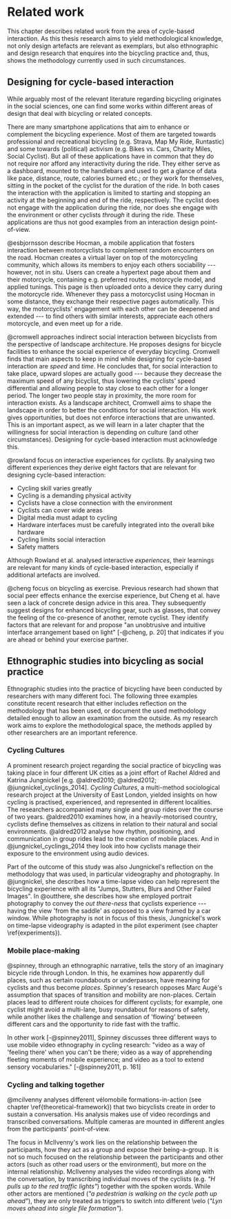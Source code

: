 # Related work

This chapter describes related work from the area of cycle-based interaction. As this thesis research aims to yield methodological knowledge, not only design artefacts are relevant as exemplars, but also ethnographic and design research that enquires into the bicycling practice and, thus, shows the methodology currently used in such circumstances.

## Designing for cycle-based interaction

While arguably most of the relevant literature regarding bicycling originates in the social sciences, one can find some works within different areas of design that deal with bicycling or related concepts. 

There are many smartphone applications that aim to enhance or complement the bicycling experience. Most of them are targeted towards professional and recreational bicycling (e.g. Strava, Map My Ride, Runtastic) and some towards (political) activism (e.g. Bikes vs. Cars, Charity Miles, Social Cyclist). But all of these applications have in common that they do not require nor afford any interactivity during the ride. They either serve as a dashboard, mounted to the handlebars and used to get a glance of data like pace, distance, route, calories burned etc.; or they work for themselves, sitting in the pocket of the cyclist for the duration of the ride. In both cases the interaction with the application is limited to starting and stopping an activity at the beginning and end of the ride, respectively. The cyclist does not engage with the application during the ride, nor does she engage with the environment or other cyclists *through* it during the ride. These applications are thus not good examples from an interaction design point-of-view.

@esbjornsson describe Hocman, a mobile application that fosters interaction between motorcyclists to complement random encounters on the road.
Hocman creates a virtual layer on top of the motorcycling community, which allows its members to enjoy each others sociability --- however, not in situ. Users can create a hypertext page about them and their motorcycle, containing e.g. preferred routes, motorcycle model, and applied tunings. This page is then uploaded onto a device they carry during the motorcycle ride. Whenever they pass a motorcyclist using Hocman in some distance, they exchange their respective pages automatically. This way, the motorcyclists' engagement with each other can be deepened and extended --- to find others with similar interests, appreciate each others motorcycle, and even meet up for a ride.

@cromwell approaches indirect social interaction between bicyclists from the perspective of landscape architecture. He proposes designs for bicycle facilities to enhance the social experience of everyday bicycling.
Cromwell finds that main aspects to keep in mind while designing for cycle-based interaction are *speed* and *time*. He concludes that, for social interaction to take place, upward slopes are actually good --- because they decrease the maximum speed of any bicyclist, thus lowering the cyclists' speed differential and allowing people to stay close to each other for a longer period. The longer two people stay in proximity, the more room for interaction exists. 
As a landscape architect, Cromwell aims to shape the landscape in order to better the conditions for social interaction. His work gives opportunities, but does not enforce interactions that are unwanted. This is an important aspect, as we will learn in a later chapter that the willingness for social interaction is depending on culture (and other circumstances). Designing for cycle-based interaction must acknowledge this.

@rowland focus on interactive experiences for cyclists. By analysing two different experiences they derive eight factors that are relevant for designing cycle-based interaction:

- Cycling skill varies greatly
- Cycling is a demanding physical activity
- Cyclists have a close connection with the environment
- Cyclists can cover wide areas
- Digital media must adapt to cycling
- Hardware interfaces must be carefully integrated into the overall bike hardware
- Cycling limits social interaction
- Safety matters

Although Rowland et al. analysed interactive *experiences*, their learnings are relevant for many kinds of cycle-based interaction, especially if additional artefacts are involved.

@cheng focus on bicycling as exercise. Previous research had shown that social peer effects enhance the exercise experience, but Cheng et al. have seen a lack of concrete design advice in this area. They subsequently suggest designs for enhanced bicycling gear, such as glasses, that convey the feeling of the co-presence of another, remote cyclist. They identify factors that are relevant for and propose "an unobtrusive and intuitive interface arrangement based on light" [-@cheng, p. 20] that indicates if you are ahead or behind your exercise partner. 

## Ethnographic studies into bicycling as social practice

Ethnographic studies into the practice of bicycling have been conducted by researchers with many different foci. The following three examples constitute recent research that either includes reflection on the methodology that has been used, or document the used methodology detailed enough to allow an examination from the outside. As my research work aims to explore the methodological space, the methods applied by other researchers are an important reference.

### Cycling Cultures

A prominent research project regarding the social practice of bicycling was taking place in four different UK cities as a joint effort of Rachel Aldred and Katrina Jungnickel [e.g. @aldred2010; @aldred2012; @jungnickel_cyclings_2014]. *Cycling Cultures*, a multi-method sociological research project at the University of East London, yielded insights on how cycling is practised, experienced, and represented in different localities. The researchers accompanied many single and group rides over the course of two years. @aldred2010 examines how, in a heavily-motorised country, cyclists define themselves as citizens in relation to their natural and social environments. @aldred2012 analyse how rhythm, positioning, and communication in group rides lead to the creation of mobile places. And in @jungnickel_cyclings_2014 they look into how cyclists manage their exposure to the environment using audio devices.

Part of the outcome of this study was also Jungnickel's reflection on the methodology that was used, in particular videography and photography. In @jungnickel, she describes how a time-lapse video can help represent the bicycling experience with all its "Jumps, Stutters, Blurs and Other Failed Images". In @outthere, she describes how she employed portrait photography to convey the *out there-ness* that cyclists experience --- having the view 'from the saddle' as opposed to a view framed by a car window. While photography is not in focus of this thesis, Jungnickel's work on time-lapse videography is adapted in the pilot experiment (see chapter \ref{experiments}).

### Mobile place-making

@spinney, through an ethnographic narrative, tells the story of an imaginary bicycle ride through London. In this, he examines how apparently dull places, such as certain roundabouts or underpasses, have meaning for cyclists and thus become *places*. Spinney's research opposes Marc Augé's assumption that spaces of transition and mobility are non-places. Certain places lead to different route choices for different cyclists; for example, one cyclist might avoid a multi-lane, busy roundabout for reasons of safety, while another likes the challenge and sensation of 'flowing' between different cars and the opportunity to ride fast with the traffic.

In other work [-@spinney2011], Spinney discusses three different ways to use mobile video ethnography in cycling research: "video as a way of 'feeling there' when you can't be there; video as a way of apprehending fleeting moments of mobile experience; and video as a tool to extend sensory vocabularies." [-@spinney2011, p. 161]

### Cycling and talking together

@mcilvenny analyses different vélomobile formations-in-action (see chapter \ref{theoretical-framework}) that two bicyclists create in order to sustain a conversation. His analysis makes use of video recordings and transcribed conversations. Multiple cameras are mounted in different angles from the participants' point-of-view.

The focus in McIlvenny's work lies on the relationship between the participants, how they act as a group and expose their being-a-group. It is not so much focused on the relationship between the participants and other actors (such as other road users or the environment), but more on the internal relationship. McIlvenny analyses the video recordings along with the conversation, by transcribing individual moves of the cyclists (e.g. *"H pulls up to the red traffic lights"*) together with the spoken words. While other actors are mentioned (*"a pedestrian is walking on the cycle path up ahead"*), they are only treated as triggers to switch into different \velo (*"Lyn moves ahead into single file formation"*).
